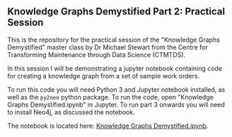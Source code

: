 ## Knowledge Graphs Demystified Part 2: Practical Session

This is the repository for the practical session of the "Knowledge Graphs Demystified" master class by Dr Michael Stewart from the Centre for Transforming Maintenance through Data Science (CTMTDS).

In this session I will be demonstrating a jupyter notebook containing code for creating a knowledge graph from a set of sample work orders.

To run this code you will need Python 3 and Jupyter notebook installed, as well as the `py2neo` python package. To run the code, open "Knowledge Graphs Demystified.ipynb" in Jupyter. To run part 3 onwards you will need to install Neo4j, as discussed the notebook.

The notebook is located here: [Knowledge Graphs Demystified.ipynb](<https://github.com/Michael-Stewart-Webdev/knowledge-graphs-demystified/blob/main/Knowledge Graphs Demystified.ipynb>).
